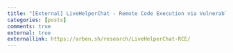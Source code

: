 ```yaml
---
title: "[External] LiveHelperChat - Remote Code Execution via Vulnerable Theme Upload Function - featuring @spenkkkkk"
categories: [posts]
comments: true
external: true
externallink: https://arben.sh/research/LiveHelperChat-RCE/
---
```


